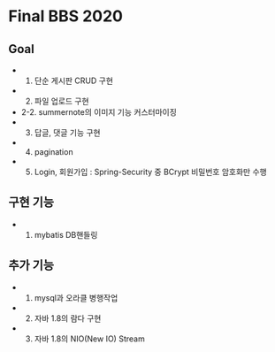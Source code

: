 # Final BBS 2020

## Goal
* 1. 단순 게시판 CRUD 구현
* 2. 파일 업로드 구현
* 2-2. summernote의 이미지 기능 커스터마이징
* 3. 답글, 댓글 기능 구현
* 4. pagination
* 5. Login, 회원가입 : Spring-Security 중 BCrypt 비밀번호 암호화만 수행


## 구현 기능
* 1. mybatis DB핸들링

## 추가 기능
* 1. mysql과 오라클 병행작업
* 2. 자바 1.8의 람다 구현
* 3. 자바 1.8의 NIO(New IO) Stream